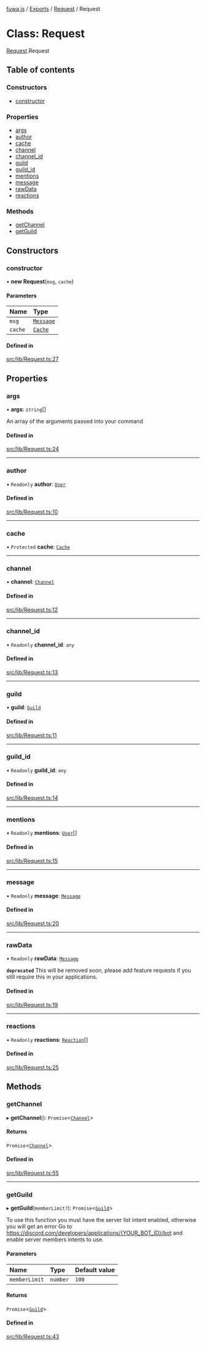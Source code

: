 [fuwa.js](../README.md) / [Exports](../modules.md) / [Request](../modules/Request.md) / Request

# Class: Request

[Request](../modules/Request.md).Request

## Table of contents

### Constructors

- [constructor](Request.Request-1.md#constructor)

### Properties

- [args](Request.Request-1.md#args)
- [author](Request.Request-1.md#author)
- [cache](Request.Request-1.md#cache)
- [channel](Request.Request-1.md#channel)
- [channel_id](Request.Request-1.md#channel_id)
- [guild](Request.Request-1.md#guild)
- [guild_id](Request.Request-1.md#guild_id)
- [mentions](Request.Request-1.md#mentions)
- [message](Request.Request-1.md#message)
- [rawData](Request.Request-1.md#rawdata)
- [reactions](Request.Request-1.md#reactions)

### Methods

- [getChannel](Request.Request-1.md#getchannel)
- [getGuild](Request.Request-1.md#getguild)

## Constructors

### constructor

• **new Request**(`msg`, `cache`)

#### Parameters

| Name | Type |
| :------ | :------ |
| `msg` | [`Message`](../interfaces/_DiscordAPI.Message.md) |
| `cache` | [`Cache`](_Cache.Cache.md) |

#### Defined in

[src/lib/Request.ts:27](https://github.com/Fuwajs/Fuwa.js/blob/5bd8aa0/src/lib/Request.ts#L27)

## Properties

### args

• **args**: `string`[]

An array of the arguments passed into your command

#### Defined in

[src/lib/Request.ts:24](https://github.com/Fuwajs/Fuwa.js/blob/5bd8aa0/src/lib/Request.ts#L24)

___

### author

• `Readonly` **author**: [`User`](discord_User.User.md)

#### Defined in

[src/lib/Request.ts:10](https://github.com/Fuwajs/Fuwa.js/blob/5bd8aa0/src/lib/Request.ts#L10)

___

### cache

• `Protected` **cache**: [`Cache`](_Cache.Cache.md)

___

### channel

• **channel**: [`Channel`](discord_Channel.Channel.md)

#### Defined in

[src/lib/Request.ts:12](https://github.com/Fuwajs/Fuwa.js/blob/5bd8aa0/src/lib/Request.ts#L12)

___

### channel\_id

• `Readonly` **channel\_id**: `any`

#### Defined in

[src/lib/Request.ts:13](https://github.com/Fuwajs/Fuwa.js/blob/5bd8aa0/src/lib/Request.ts#L13)

___

### guild

• **guild**: [`Guild`](discord_Guild.Guild.md)

#### Defined in

[src/lib/Request.ts:11](https://github.com/Fuwajs/Fuwa.js/blob/5bd8aa0/src/lib/Request.ts#L11)

___

### guild\_id

• `Readonly` **guild\_id**: `any`

#### Defined in

[src/lib/Request.ts:14](https://github.com/Fuwajs/Fuwa.js/blob/5bd8aa0/src/lib/Request.ts#L14)

___

### mentions

• `Readonly` **mentions**: [`User`](discord_User.User.md)[]

#### Defined in

[src/lib/Request.ts:15](https://github.com/Fuwajs/Fuwa.js/blob/5bd8aa0/src/lib/Request.ts#L15)

___

### message

• `Readonly` **message**: [`Message`](discord_Message.Message.md)

#### Defined in

[src/lib/Request.ts:20](https://github.com/Fuwajs/Fuwa.js/blob/5bd8aa0/src/lib/Request.ts#L20)

___

### rawData

• `Readonly` **rawData**: [`Message`](../interfaces/_DiscordAPI.Message.md)

**`deprecated`** This will be removed soon, please add feature requests if you still require this in your applications.

#### Defined in

[src/lib/Request.ts:19](https://github.com/Fuwajs/Fuwa.js/blob/5bd8aa0/src/lib/Request.ts#L19)

___

### reactions

• `Readonly` **reactions**: [`Reaction`](../interfaces/_DiscordAPI.Reaction.md)[]

#### Defined in

[src/lib/Request.ts:25](https://github.com/Fuwajs/Fuwa.js/blob/5bd8aa0/src/lib/Request.ts#L25)

## Methods

### getChannel

▸ **getChannel**(): `Promise`<[`Channel`](discord_Channel.Channel.md)\>

#### Returns

`Promise`<[`Channel`](discord_Channel.Channel.md)\>

#### Defined in

[src/lib/Request.ts:55](https://github.com/Fuwajs/Fuwa.js/blob/5bd8aa0/src/lib/Request.ts#L55)

___

### getGuild

▸ **getGuild**(`memberLimit?`): `Promise`<[`Guild`](discord_Guild.Guild.md)\>

To use this function you must have the server list intent enabled, otherwise you will get an error
Go to https://discord.com/developers/applications/{YOUR_BOT_ID}/bot and enable
server members intents to use.

#### Parameters

| Name | Type | Default value |
| :------ | :------ | :------ |
| `memberLimit` | `number` | `100` |

#### Returns

`Promise`<[`Guild`](discord_Guild.Guild.md)\>

#### Defined in

[src/lib/Request.ts:43](https://github.com/Fuwajs/Fuwa.js/blob/5bd8aa0/src/lib/Request.ts#L43)

